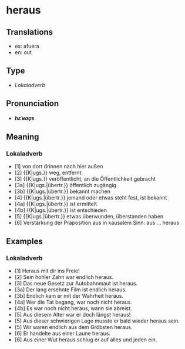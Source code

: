 # heraus
## Translations
- es: afuera
- en: out
## Type
- _Lokaladverb_
## Pronunciation
- **_hɛˈʁaʊ̯s_**
## Meaning
### Lokaladverb
- [1] von dort drinnen nach hier außen
- [2] {{K|ugs.}} weg, entfernt
- [3] {{K|ugs.}} veröffentlicht, an die Öffentlichkeit gebracht
- [3a] {{K|ugs.|übertr.}} öffentlich zugängig
- [3b] {{K|ugs.|übertr.}} bekannt machen
- [4] {{K|ugs.|übertr.}} jemand oder etwas steht fest, ist bekannt
- [4a] {{K|ugs.|übertr.}} ist ermittelt
- [4b] {{K|ugs.|übertr.}} ist entschieden
- [5] {{K|ugs.|übertr.}} etwas überwunden, überstanden haben
- [6] Verstärkung der Präposition aus in kausalem Sinn: aus … heraus
## Examples
### Lokaladverb
- [1] Heraus mit dir ins Freie!
- [2] Sein hohler Zahn war endlich heraus.
- [3] Das neue Gesetz zur Autobahnmaut ist heraus.
- [3a] Der lang ersehnte Film ist endlich heraus.
- [3b] Endlich kam er mit der Wahrheit heraus.
- [4a] Wer die Tat begang, war noch nicht heraus.
- [4b] Es war noch nicht heraus, wann sie abreist.
- [5] Aus diesem Alter war er doch längst heraus!
- [5] Aus dieser schwierigen Lage musste er bald wieder heraus sein.
- [5] Wir waren endlich aus dem Gröbsten heraus.
- [6] Er handelte aus einer Laune heraus.
- [6] Aus einer Wut heraus schlug er auf alles und jeden ein.
